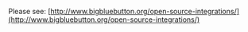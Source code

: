 Please see: [http://www.bigbluebutton.org/open-source-integrations/](http://www.bigbluebutton.org/open-source-integrations/)